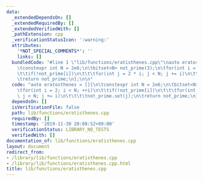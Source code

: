 ```yaml
---
data:
  _extendedDependsOn: []
  _extendedRequiredBy: []
  _extendedVerifiedWith: []
  _pathExtension: cpp
  _verificationStatusIcon: ':warning:'
  attributes:
    '*NOT_SPECIAL_COMMENTS*': ''
    links: []
  bundledCode: "#line 1 \"lib/functions/eratisthenes.cpp\"\nauto eratosthenes = []{\n\
    \tconstexpr int N = 2e6;\n\tbitset<N> not_prime(3);\n\tfor(int i = 2; i < N; ++i)\n\
    \t\tif(!not_prime[i])\n\t\t\tfor(int j = 2 * i; j < N; j += i)\n\t\t\t\tnot_prime.set(j);\n\
    \treturn not_prime;\n};\n\n"
  code: "auto eratosthenes = []{\n\tconstexpr int N = 2e6;\n\tbitset<N> not_prime(3);\n\
    \tfor(int i = 2; i < N; ++i)\n\t\tif(!not_prime[i])\n\t\t\tfor(int j = 2 * i;\
    \ j < N; j += i)\n\t\t\t\tnot_prime.set(j);\n\treturn not_prime;\n};\n\n"
  dependsOn: []
  isVerificationFile: false
  path: lib/functions/eratisthenes.cpp
  requiredBy: []
  timestamp: '2019-11-30 20:08:52+09:00'
  verificationStatus: LIBRARY_NO_TESTS
  verifiedWith: []
documentation_of: lib/functions/eratisthenes.cpp
layout: document
redirect_from:
- /library/lib/functions/eratisthenes.cpp
- /library/lib/functions/eratisthenes.cpp.html
title: lib/functions/eratisthenes.cpp
---
```


